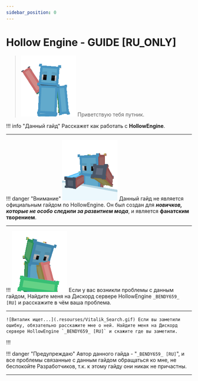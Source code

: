 ```yaml
---
sidebar_position: 0
---
```


# Hollow Engine - GUIDE [RU_ONLY]

> ![Виталик приветствует вас](.resourses/Vitalik_Hello.gif) Приветствую тебя путник.

!!! info "Данный гайд"
	Расскажет как работать с **HollowEngine**.


---

!!! danger "Внимание"
	![Виталик печатает...](.resourses/Vitalik_Pinding.gif) Данный гайд не является официальным гайдом по HollowEngine. Он был создан для _**новичков, которые не особо следили за развитием мода**_, и является **фанатским творением**.

---
!!!
	![Проблемы?](.resourses/Vitalik_Hmm.gif) Если у вас возникли проблемы с данным гайдом, Найдите меня на Дискорд сервере HollowEngine `_BENDY659_ [RU]` и расскажите в чём ваша проблема.

***

	![Виталик ищет...](.resourses/Vitalik_Search.gif) Если вы заметили ошибку, обязательно расскажите мне о ней. Найдите меня на Дискорд сервере HollowEngine `_BENDY659_ [RU]` и скажите где вы заметили.
!!!


!!! danger "Предупреждаю"
	Автор данного гайда - "`_BENDY659_ [RU]`", и все проблемы связанные с данным гайдом обращаться ко мне, не беспокойте Разработчиков, т.к. к этому гайду они никак не причастны.

---